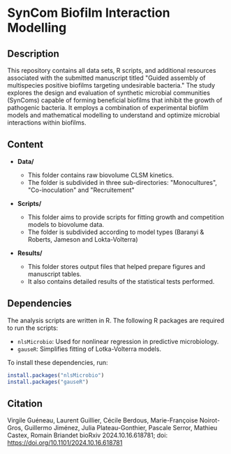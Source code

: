 # SynCom Biofilm Interaction Modelling

## Description
This repository contains all data sets, R scripts, and additional resources associated with the submitted manuscript titled "Guided assembly of multispecies positive biofilms targeting undesirable bacteria." The study explores the design and evaluation of synthetic microbial communities (SynComs) capable of forming beneficial biofilms that inhibit the growth of pathogenic bacteria. It employs a combination of experimental biofilm models and mathematical modelling to understand and optimize microbial interactions within biofilms.

## Content
- **Data/**
  - This folder contains raw biovolume CLSM kinetics.
  - The folder is subdivided in three sub-directories: "Monocultures", "Co-inoculation" and "Recruitement"
  
- **Scripts/**
  - This folder aims to provide scripts for fitting growth and competition models to biovolume data.
  - The folder is subdivided according to model types (Baranyi & Roberts, Jameson and Lokta-Volterra)
  
- **Results/**
  - This folder stores output files that helped prepare figures and manuscript tables.
  - It also contains detailed results of the statistical tests performed.

## Dependencies
The analysis scripts are written in R. The following R packages are required to run the scripts:
- `nlsMicrobio`: Used for nonlinear regression in predictive microbiology.
- `gauseR`: Simplifies fitting of Lotka-Volterra models.

To install these dependencies, run:
```R
install.packages("nlsMicrobio")
install.packages("gauseR")
```
## Citation
Virgile Guéneau, Laurent Guillier, Cécile Berdous, Marie-Françoise Noirot-Gros, Guillermo Jiménez, Julia Plateau-Gonthier, Pascale Serror, Mathieu Castex, Romain Briandet
bioRxiv 2024.10.16.618781; doi: https://doi.org/10.1101/2024.10.16.618781
